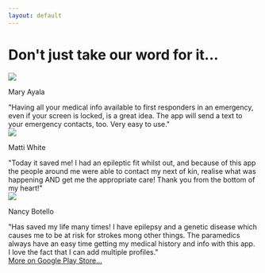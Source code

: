 ```yaml
---
layout: default
---
```

# Don't just take our word for it...

<div class="row justify-content-center review-row">
  <div class="col-md-4 mb-3">
    <div class="review">
      <img src="https://lh5.googleusercontent.com/-RGF1zfgIHPY/AAAAAAAAAAI/AAAAAAAAADM/Jf21KVQQcL4/" class="rounded-circle">
      <p class="review-author">Mary Ayala</p>
      "Having all your medical info available to first responders in an emergency, even if your screen is locked, is a great idea. The app will send a text to your emergency contacts, too. Very easy to use."
    </div>
  </div>
  <div class="col-md-4 mb-3">
    <div class="review">
      <img src="https://lh3.googleusercontent.com/-wHOh1UNxNbI/AAAAAAAAAAI/AAAAAAAAZEk/_zrmp7RdyEE/" class="rounded-circle">
      <p class="review-author">Matti White</p>
      "Today it saved me! I had an epileptic fit whilst out, and because of this app the people around me were able to contact my next of kin, realise what was happening AND get me the appropriate care! Thank you from the bottom of my heart!"
    </div>
  </div>
  <div class="col-md-4">
    <div class="review">
      <img src="https://lh3.googleusercontent.com/-1KPlLCTdBfo/AAAAAAAAAAI/AAAAAAAAMj8/uWhgn5S9NiE/" class="rounded-circle">
      <p class="review-author">Nancy Botello</p>
      "Has saved my life many times! I have epilepsy and a genetic disease which causes me to be at risk for strokes mong other things. The paramedics always have an easy time getting my medical history and info with this app. I love the fact that I can add multiple profiles."
    </div>
  </div>
</div>

<div class="row justify-content-center review-row">
  <div class="col-md-4 text-center">
    <a href="https://play.google.com/store/apps/details?id=app.medicalid.free" title="Medica ID on Google Play Store">More on Google Play Store...</a>
  </div>
</div>
